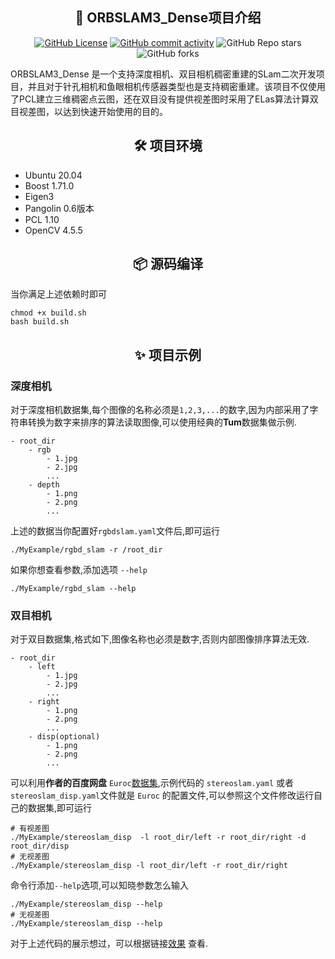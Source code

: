 ## <div align="center">📄 ORBSLAM3_Dense项目介绍</div>
<p align="center">
    <!--"https://img.shields.io/github/${property}/${user}/${project}?style=${first_param}&color=${second_param}-->
    <a href="./LICENSE"><img alt="GitHub License" src="https://img.shields.io/github/license/5p6/ORBSLAM3_Dense?style=for-the-badge"></a>
    <a href="https://github.com/5p6/TensorRT-YOLO/commits"><img alt="GitHub commit activity" src="https://img.shields.io/github/commit-activity/m/5p6/ORBSLAM3_Dense?style=for-the-badge&color=rgb(47%2C154%2C231)"></a>
    <img alt="GitHub Repo stars" src="https://img.shields.io/github/stars/5p6/ORBSLAM3_Dense?style=for-the-badge&color=%2350e472">
    <img alt="GitHub forks" src="https://img.shields.io/github/forks/5p6/ORBSLAM3_Dense?style=for-the-badge&color=%2320878f">
</p>

ORBSLAM3_Dense 是一个支持深度相机、双目相机稠密重建的SLam二次开发项目，并且对于针孔相机和鱼眼相机传感器类型也是支持稠密重建。该项目不仅使用了PCL建立三维稠密点云图，还在双目没有提供视差图时采用了ELas算法计算双目视差图，以达到快速开始使用的目的。


## <div align="center">🛠️ 项目环境</div>
* Ubuntu 20.04
* Boost 1.71.0
* Eigen3
* Pangolin 0.6版本
* PCL 1.10
* OpenCV 4.5.5




## <div align="center">📦 源码编译</div>
当你满足上述依赖时即可
```shell
chmod +x build.sh
bash build.sh
```

## <div align="center">✨ 项目示例</div>
### 深度相机
对于深度相机数据集,每个图像的名称必须是`1,2,3,...`的数字,因为内部采用了字符串转换为数字来排序的算法读取图像,可以使用经典的**Tum**数据集做示例.
```shell
- root_dir
    - rgb
        - 1.jpg
        - 2.jpg
        ...
    - depth
        - 1.png
        - 2.png
        ...
```
上述的数据当你配置好`rgbdslam.yaml`文件后,即可运行
```shell
./MyExample/rgbd_slam -r /root_dir
```
如果你想查看参数,添加选项 `--help`
```shell
./MyExample/rgbd_slam --help
```



### 双目相机
对于双目数据集,格式如下,图像名称也必须是数字,否则内部图像排序算法无效.
```shell
- root_dir
    - left
        - 1.jpg
        - 2.jpg
        ...
    - right
        - 1.png
        - 2.png
        ...
    - disp(optional)
        - 1.png
        - 2.png
        ...
```
可以利用**作者的百度网盘** `Euroc`[数据集](https://pan.baidu.com/s/1SjzAdgzRN1PjRmzsQYwrvA?pwd=kyan),示例代码的 `stereoslam.yaml` 或者 `stereoslam_disp.yaml`文件就是 `Euroc` 的配置文件,可以参照这个文件修改运行自己的数据集,即可运行
```shell
# 有视差图
./MyExample/stereoslam_disp  -l root_dir/left -r root_dir/right -d root_dir/disp
# 无视差图
./MyExample/stereoslam_disp -l root_dir/left -r root_dir/right
```
命令行添加`--help`选项,可以知晓参数怎么输入
```shell
./MyExample/stereoslam_disp --help
# 无视差图
./MyExample/stereoslam_disp --help
```

对于上述代码的展示想过，可以根据链接[效果](https://zhuanlan.zhihu.com/p/694281711) 查看.
